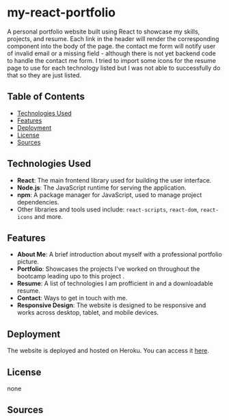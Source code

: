 # my-react-portfolio

A personal portfolio website built using React to showcase my skills, projects, and resume. Each link in the header will render the corresponding component into the body of the page. the contact me form will notify user of invalid email or a missing field - although there is not yet backend code to handle the contact me form. I tried to import some icons for the resume page to use for each technology listed but I was not able to successfully do that so they are just listed. 

## Table of Contents
- [Technologies Used](#technologies-used)
- [Features](#features)
- [Deployment](#deployment)
- [License](#license)
- [Sources](#sources)

## Technologies Used

- **React**: The main frontend library used for building the user interface.
- **Node.js**: The JavaScript runtime for serving the application.
- **npm**: A package manager for JavaScript, used to manage project dependencies.
- Other libraries and tools used include: `react-scripts`, `react-dom`, `react-icons` and more.

## Features

- **About Me**: A brief introduction about myself with a professional portfolio picture.
- **Portfolio**: Showcases the projects I've worked on throughout the bootcamp leading upo to this project .
- **Resume**: A list of technologies I am profficient in and a downloadable resume.
- **Contact**: Ways to get in touch with me.
- **Responsive Design**: The website is designed to be responsive and works across desktop, tablet, and mobile devices.

## Deployment

The website is deployed and hosted on Heroku. You can access it [here](https://collin-react-656fe20911fb.herokuapp.com/about).

## License

none

## Sources

